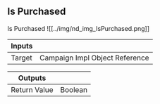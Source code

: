 ## Is Purchased
Is Purchased
![[../img/nd_img_IsPurchased.png]]

|Inputs||
|--|--|
| Target | Campaign Impl Object Reference |

|Outputs||
|--|--|
| Return Value | Boolean |
